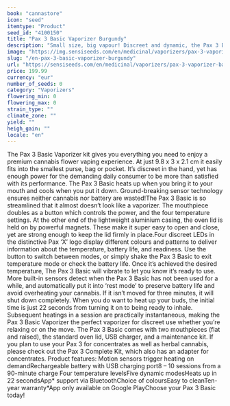 ```yaml
---
book: "cannastore"
icon: "seed"
itemtype: "Product"
seed_id: "4100150"
title: "Pax 3 Basic Vaporizer Burgundy"
description: "Small size, big vapour! Discreet and dynamic, the Pax 3 Basic has everything you need for vaping cannabis flowers. ✔5 modes ✔Portable ✔ Intuitive"
image: "https://img.sensiseeds.com/en/medicinal/vaporizers/pax-3-vaporizer-basic-burgundy-image.png"
slug: "/en-pax-3-basic-vaporizer-burgundy"
url: "https://sensiseeds.com/en/medicinal/vaporizers/pax-3-vaporizer-basic-burgundy?a_aid=cannastore"
price: 199.99
currency: "eur"
number_of_seeds: 0
category: "Vaporizers"
flowering_min: 0
flowering_max: 0
strain_type: ""
climate_zone: ""
yield: ""
heigh_gain: ""
locale: "en"
---
```

The Pax 3 Basic Vaporizer kit gives you everything you need to enjoy a premium cannabis flower vaping experience. At just 9.8 x 3 x 2.1 cm it easily fits into the smallest purse, bag or pocket. It’s discreet in the hand, yet has enough power for the demanding daily consumer to be more than satisfied with its performance. The Pax 3 Basic heats up when you bring it to your mouth and cools when you put it down. Ground-breaking sensor technology ensures neither cannabis nor battery are wasted!The Pax 3 Basic is so streamlined that it almost doesn’t look like a vaporizer. The mouthpiece doubles as a button which controls the power, and the four temperature settings. At the other end of the lightweight aluminium casing, the oven lid is held on by powerful magnets. These make it super easy to open and close, yet are strong enough to keep the lid firmly in place.Four discreet LEDs in the distinctive Pax ‘X’ logo display different colours and patterns to deliver information about the temperature, battery life, and readiness. Use the button to switch between modes, or simply shake the Pax 3 Basic to exit temperature mode or check the battery life. Once it’s achieved the desired temperature, The Pax 3 Basic will vibrate to let you know it’s ready to use. More built-in sensors detect when the Pax 3 Basic has not been used for a while, and automatically put it into ‘rest mode’ to preserve battery life and avoid overheating your cannabis. If it isn’t moved for three minutes, it will shut down completely. When you do want to heat up your buds, the initial time is just 22 seconds from turning it on to being ready to inhale. Subsequent heatings in a session are practically instantaneous, making the Pax 3 Basic Vaporizer the perfect vaporizer for discreet use whether you’re relaxing or on the move. The Pax 3 Basic comes with two mouthpieces (flat and raised), the standard oven lid, USB charger, and a maintenance kit. If you plan to use your Pax 3 for concentrates as well as herbal cannabis, please check out the Pax 3 Complete Kit, which also has an adapter for concentrates. Product features: Motion sensors trigger heating on demandRechargeable battery with USB charging port8 – 10 sessions from a 90-minute charge Four temperature levelsFive dynamic modesHeats up in 22 secondsApp* support via BluetoothChoice of coloursEasy to cleanTen-year warranty*App only available on Google PlayChoose your Pax 3 Basic today!

